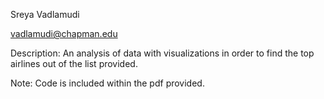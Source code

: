 Sreya Vadlamudi

vadlamudi@chapman.edu

Description: An analysis of data with visualizations in order to find the top airlines out of the list provided.

Note: Code is included within the pdf provided.


